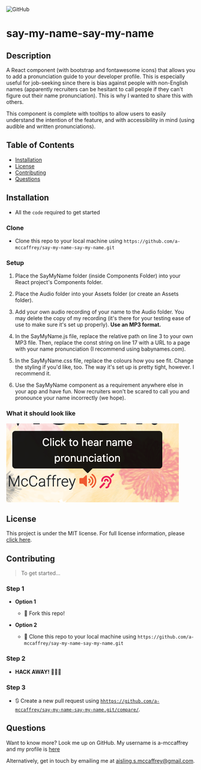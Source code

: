 ![GitHub](https://img.shields.io/github/license/a-mccaffrey/say-my-name-say-my-name)

# say-my-name-say-my-name

## Description

A React component (with bootstrap and fontawesome icons) that allows you to add a pronunciation guide to your developer profile. This is especially useful for job-seeking since there is bias against people with non-English names (apparently recruiters can be hesitant to call people if they can't figure out their name pronunciation). This is why I wanted to share this with others. 

This component is complete with tooltips to allow users to easily understand the intention of the feature, and with accessibility in mind (using audible and written pronunciations).

## Table of Contents

* [Installation](#installation)
* [License](#license)
* [Contributing](#contributing)
* [Questions](#questions)


## Installation

- All the `code` required to get started

### Clone

- Clone this repo to your local machine using `https://github.com/a-mccaffrey/say-my-name-say-my-name.git`

### Setup

1. Place the SayMyName folder (inside Components Folder) into your React project's Components folder.

2. Place the Audio folder into your Assets folder (or create an Assets folder).

3. Add your own audio recording of your name to the Audio folder. You may delete the copy of my recording (it's there for your testing ease of use to make sure it's set up properly). **Use an MP3 format.**

4. In the SayMyName.js file, replace the relative path on line 3 to your own MP3 file. Then, replace the const string on line 17 with a URL to a page with your name pronunciation (I recommend using babynames.com).

5. In the SayMyName.css file, replace the colours how you see fit. Change the styling if you'd like, too. The way it's set up is pretty tight, however. I recommend it.

6. Use the SayMyName component as a requirement anywhere else in your app and have fun. Now recruiters won't be scared to call you and pronounce your name incorrectly (we hope).

### What it should look like

![Screenshot](./Screenshot.png)


## License

This project is under the MIT license. For full license information, please [click here](https://choosealicense.com/licenses/MIT/). 


## Contributing

> To get started...

### Step 1

- **Option 1**
    - 🍴 Fork this repo!

- **Option 2**
    - 👯 Clone this repo to your local machine using `https://github.com/a-mccaffrey/say-my-name-say-my-name.git`

### Step 2

- **HACK AWAY!** 🔨🔨🔨

### Step 3

- 🔃 Create a new pull request using <a href="https://github.com/a-mccaffrey/say-my-name-say-my-name.git/compare/" target="_blank">`hhttps://github.com/a-mccaffrey/say-my-name-say-my-name.git/compare/`</a>.


## Questions

Want to know more? Look me up on GitHub. My username is a-mccaffrey and my profile is [here](https://www.github.com/a-mccaffrey)

Alternatively, get in touch by emailing me at [aisling.s.mccaffrey@gmail.com](mailto:aisling.s.mccaffrey@gmail.com).